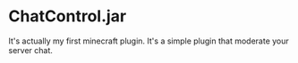 # ChatControl.jar
It's actually my first minecraft plugin. It's a simple plugin that moderate your server chat.

